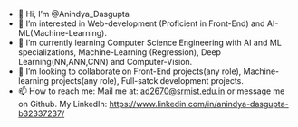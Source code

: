 - 👋 Hi, I’m @Anindya_Dasgupta
- 👀 I’m interested in Web-development (Proficient in Front-End) and AI-ML(Machine-Learning).
- 🌱 I’m currently learning Computer Science Engineering with AI and ML specializations, Machine-Learning (Regression), Deep Learning(NN,ANN,CNN) and Computer-Vision.
- 💞️ I’m looking to collaborate on Front-End projects(any role), Machine-learning projects(any role), Full-satck development projects.
- 📫 How to reach me: Mail me at: ad2670@srmist.edu.in or message me on Github.
My LinkedIn:  https://www.linkedin.com/in/anindya-dasgupta-b32337237/

